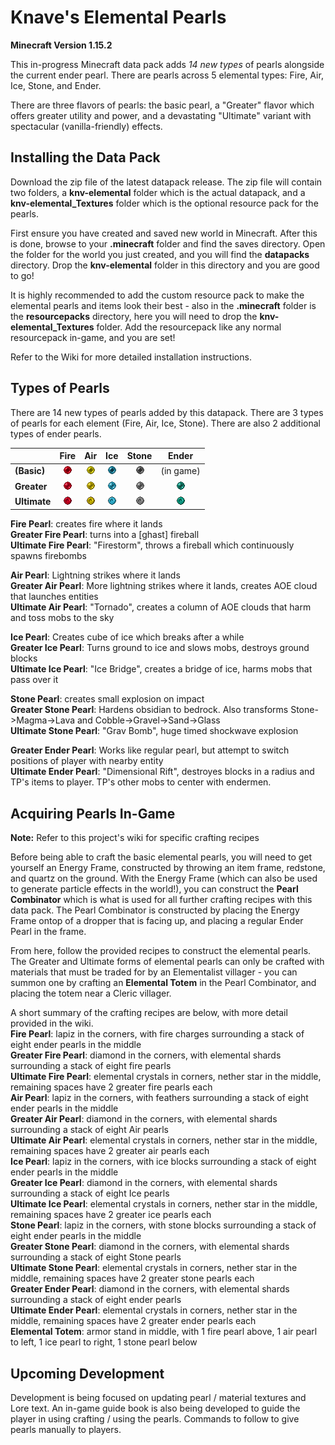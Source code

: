 # Knave's Elemental Pearls
**Minecraft Version 1.15.2**

This in-progress Minecraft data pack adds *14 new types* of pearls alongside the current ender pearl. There are pearls across 5 elemental types: Fire, Air, Ice, Stone, and Ender.

There are three flavors of pearls: the basic pearl, a "Greater" flavor which offers greater utility and power, and a devastating  "Ultimate" variant with spectacular (vanilla-friendly) effects.

## Installing the Data Pack
Download the zip file of the latest datapack release. The zip file will contain two folders, a **knv-elemental** folder which is the actual datapack, and a **knv-elemental_Textures** folder which is the optional resource pack for the pearls. 

First ensure you have created and saved new world in Minecraft. After this is done, browse to your **.minecraft** folder and find the saves directory. Open the folder for the world you just created, and you will find the **datapacks** directory. Drop the **knv-elemental** folder in this directory and you are good to go!

It is highly recommended to add the custom resource pack to make the elemental pearls and items look their best - also in the **.minecraft** folder is the **resourcepacks** directory, here you will need to drop the **knv-elemental_Textures** folder. Add the resourcepack like any normal resourcepack in-game, and you are set!

Refer to the Wiki for more detailed installation instructions.

## Types of Pearls
There are 14 new types of pearls added by this datapack. There are 3 types of pearls for each element (Fire, Air, Ice, Stone). There are also 2 additional types of ender pearls.  

|               | Fire       | Air        | Ice        | Stone      | Ender      | 
| ------------- | :--------: | :--------: | :--------: | :--------: | :--------: |
| **(Basic)**   |![FP][fp]   |![AP][ap]   |![IP][ip]   |![SP][sp]   | (in game)  |
| **Greater**   |![GFP][gfp] |![GAP][gap] |![GIP][gip] |![GSP][gsp] |![GEP][gep] |
| **Ultimate**  |![UFP][ufp] |![UAP][uap] |![UIP][uip] |![USP][usp] |![UEP][uep] |

[fp]: https://github.com/knaveightt/knv-elemental/blob/master/knv-elemental_Textures/assets/minecraft/textures/item/fire_pearl.png?raw=true "Fire Pearl"
[gfp]: https://github.com/knaveightt/knv-elemental/blob/master/knv-elemental_Textures/assets/minecraft/textures/item/fire_pearl_greater.png?raw=true "Greater Fire Pearl"
[ufp]: https://github.com/knaveightt/knv-elemental/blob/master/knv-elemental_Textures/assets/minecraft/textures/item/fire_pearl_ultimate.png?raw=true "Ultimate Fire Pearl"
[ap]: https://github.com/knaveightt/knv-elemental/blob/master/knv-elemental_Textures/assets/minecraft/textures/item/air_pearl.png?raw=true "Air Pearl"
[gap]: https://github.com/knaveightt/knv-elemental/blob/master/knv-elemental_Textures/assets/minecraft/textures/item/air_pearl_greater.png?raw=true "Greater Air Pearl"
[uap]: https://github.com/knaveightt/knv-elemental/blob/master/knv-elemental_Textures/assets/minecraft/textures/item/air_pearl_ultimate.png?raw=true "Ultimate Air Pearl"
[ip]: https://github.com/knaveightt/knv-elemental/blob/master/knv-elemental_Textures/assets/minecraft/textures/item/ice_pearl.png?raw=true "Ice Pearl"
[gip]: https://github.com/knaveightt/knv-elemental/blob/master/knv-elemental_Textures/assets/minecraft/textures/item/ice_pearl_greater.png?raw=true "Greater Ice Pearl"
[uip]: https://github.com/knaveightt/knv-elemental/blob/master/knv-elemental_Textures/assets/minecraft/textures/item/ice_pearl_ultimate.png?raw=true "Ultimate Ice Pearl"
[sp]: https://github.com/knaveightt/knv-elemental/blob/master/knv-elemental_Textures/assets/minecraft/textures/item/stone_pearl.png?raw=true "Stone Pearl"
[gsp]: https://github.com/knaveightt/knv-elemental/blob/master/knv-elemental_Textures/assets/minecraft/textures/item/stone_pearl_greater.png?raw=true "Greater Stone Pearl"
[usp]: https://github.com/knaveightt/knv-elemental/blob/master/knv-elemental_Textures/assets/minecraft/textures/item/stone_pearl_ultimate.png?raw=true "Ultimate Stone Pearl"
[gep]: https://github.com/knaveightt/knv-elemental/blob/master/knv-elemental_Textures/assets/minecraft/textures/item/ender_pearl_greater.png?raw=true "Greater Ender Pearl"
[uep]: https://github.com/knaveightt/knv-elemental/blob/master/knv-elemental_Textures/assets/minecraft/textures/item/ender_pearl_ultimate.png?raw=true "Ultimate Ender Pearl"

**Fire Pearl**: creates fire where it lands   
**Greater Fire Pearl**: turns into a [ghast] fireball   
**Ultimate Fire Pearl**: "Firestorm", throws a fireball which continuously spawns firebombs   

**Air Pearl**: Lightning strikes where it lands   
**Greater Air Pearl**: More lightning strikes where it lands, creates AOE cloud that launches entities   
**Ultimate Air Pearl**: "Tornado", creates a column of AOE clouds that harm and toss mobs to the sky   

**Ice Pearl**: Creates cube of ice which breaks after a while   
**Greater Ice Pearl**: Turns ground to ice and slows mobs, destroys ground blocks   
**Ultimate Ice Pearl**: "Ice Bridge", creates a bridge of ice, harms mobs that pass over it   

**Stone Pearl**: creates small explosion on impact   
**Greater Stone Pearl**: Hardens obsidian to bedrock. Also transforms Stone->Magma->Lava and Cobble->Gravel->Sand->Glass   
**Ultimate Stone Pearl**: "Grav Bomb", huge timed shockwave explosion    

**Greater Ender Pearl**: Works like regular pearl, but attempt to switch positions of player with nearby entity  
**Ultimate Ender Pearl**: "Dimensional Rift", destroyes blocks in a radius and TP's items to player. TP's other mobs to center with endermen.   

## Acquiring Pearls In-Game
**Note:** Refer to this project's wiki for specific crafting recipes 

Before being able to craft the basic elemental pearls, you will need to get yourself an Energy Frame, constructed by throwing an item frame, redstone, and quartz on the ground. With the Energy Frame (which can also be used to generate particle effects in the world!), you can construct the **Pearl Combinator** which is what is used for all further crafting recipes with this data pack. The Pearl Combinator is constructed by placing the Energy Frame ontop of a dropper that is facing up, and placing a regular Ender Pearl in the frame.

From here, follow the provided recipes to construct the elemental pearls. The Greater and Ultimate forms of elemental pearls can only be crafted with materials that must be traded for by an Elementalist villager - you can summon one by crafting an **Elemental Totem** in the Pearl Combinator, and placing the totem near a Cleric villager. 

A short summary of the crafting recipes are below, with more detail provided in the wiki.   
**Fire Pearl**: lapiz in the corners, with fire charges surrounding a stack of eight ender pearls in the middle   
**Greater Fire Pearl**: diamond in the corners, with elemental shards surrounding a stack of eight fire pearls   
**Ultimate Fire Pearl**: elemental crystals in corners, nether star in the middle, remaining spaces have 2 greater fire pearls each   
**Air Pearl**: lapiz in the corners, with feathers surrounding a stack of eight ender pearls in the middle   
**Greater Air Pearl**: diamond in the corners, with elemental shards surrounding a stack of eight Air pearls   
**Ultimate Air Pearl**: elemental crystals in corners, nether star in the middle, remaining spaces have 2 greater air pearls each   
**Ice Pearl**: lapiz in the corners, with ice blocks surrounding a stack of eight ender pearls in the middle   
**Greater Ice Pearl**: diamond in the corners, with elemental shards surrounding a stack of eight Ice pearls   
**Ultimate Ice Pearl**: elemental crystals in corners, nether star in the middle, remaining spaces have 2 greater ice pearls each   
**Stone Pearl**: lapiz in the corners, with stone blocks surrounding a stack of eight ender pearls in the middle   
**Greater Stone Pearl**: diamond in the corners, with elemental shards surrounding a stack of eight Stone pearls   
**Ultimate Stone Pearl**: elemental crystals in corners, nether star in the middle, remaining spaces have 2 greater stone pearls each   
**Greater Ender Pearl**: diamond in the corners, with elemental shards surrounding a stack of eight ender pearls   
**Ultimate Ender Pearl**: elemental crystals in corners, nether star in the middle, remaining spaces have 2 greater ender pearls each   
**Elemental Totem**: armor stand in middle, with 1 fire pearl above, 1 air pearl to left, 1 ice pearl to right, 1 stone pearl below   

## Upcoming Development
Development is being focused on updating pearl / material textures and Lore text. An in-game guide book is also being developed to guide the player in using crafting / using the pearls.
Commands to follow to give pearls manually to players.
